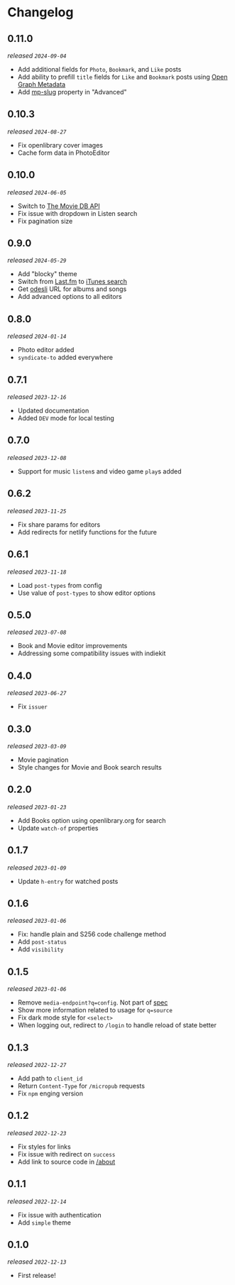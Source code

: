 # Changelog

## 0.11.0
_released `2024-09-04`_
* Add additional fields for `Photo`, `Bookmark`, and `Like` posts
* Add ability to prefill `title` fields for `Like` and `Bookmark` posts using [Open Graph Metadata](https://ogp.me/)
* Add [mp-slug](https://indieweb.org/Micropub-extensions#Slug) property in "Advanced"

## 0.10.3
_released `2024-08-27`_
* Fix openlibrary cover images
* Cache form data in PhotoEditor

## 0.10.0
_released `2024-06-05`_
* Switch to [The Movie DB API](https://developer.themoviedb.org/)
* Fix issue with dropdown in Listen search
* Fix pagination size

## 0.9.0
_released `2024-05-29`_
* Add "blocky" theme
* Switch from [Last.fm](https://www.last.fm/api) to [iTunes search](https://developer.apple.com/library/archive/documentation/AudioVideo/Conceptual/iTuneSearchAPI/Searching.html#//apple_ref/doc/uid/TP40017632-CH5-SW1)
* Get [odesli](https://odesli.co/) URL for albums and songs
* Add advanced options to all editors

## 0.8.0
_released `2024-01-14`_
* Photo editor added
* `syndicate-to` added everywhere

## 0.7.1
_released `2023-12-16`_
* Updated documentation
* Added `DEV` mode for local testing

## 0.7.0
_released `2023-12-08`_
* Support for music `listen`s and video game `play`s added

## 0.6.2
_released `2023-11-25`_
* Fix share params for editors
* Add redirects for netlify functions for the future

## 0.6.1
_released `2023-11-18`_
* Load `post-types` from config
* Use value of `post-types` to show editor options

## 0.5.0
_released `2023-07-08`_
* Book and Movie editor improvements
* Addressing some compatibility issues with indiekit

## 0.4.0
_released `2023-06-27`_
* Fix `issuer`

## 0.3.0
_released `2023-03-09`_
* Movie pagination
* Style changes for Movie and Book search results

## 0.2.0
_released `2023-01-23`_
* Add Books option using openlibrary.org for search
* Update `watch-of` properties

## 0.1.7
_released `2023-01-09`_
* Update `h-entry` for watched posts

## 0.1.6
_released `2023-01-06`_
* Fix: handle plain and S256 code challenge method
* Add `post-status`
* Add `visibility`

## 0.1.5
_released `2023-01-06`_
* Remove `media-endpoint?q=config`. Not part of [spec](https://micropub.spec.indieweb.org/#media-endpoint)
* Show more information related to usage for `q=source`
* Fix dark mode style for `<select>`
* When logging out, redirect to `/login` to handle reload of state better

## 0.1.3
_released `2022-12-27`_
* Add path to `client_id`
* Return `Content-Type` for `/micropub` requests
* Fix `npm` enging version

## 0.1.2
_released `2022-12-23`_
* Fix styles for links
* Fix issue with redirect on `success`
* Add link to source code in [/about](https://sparkles.sploot.com/about)

## 0.1.1
_released `2022-12-14`_
* Fix issue with authentication
* Add `simple` theme

## 0.1.0
_released `2022-12-13`_
* First release!
